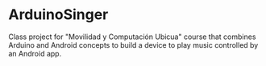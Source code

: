 # ArduinoSinger
Class project for "Movilidad y Computación Ubicua" course that combines Arduino and Android concepts to build a device to play music controlled by an Android app.
